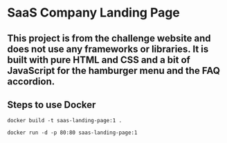   # SaaS Company Landing Page 
  

  
This project is from the  challenge website and does not use any frameworks or libraries. It is built with pure HTML and CSS and a bit of JavaScript for the hamburger menu  and the FAQ accordion.
 --------
 

## Steps to use Docker 

 ```shell
docker build -t saas-landing-page:1 .
```

```shell
docker run -d -p 80:80 saas-landing-page:1
```
